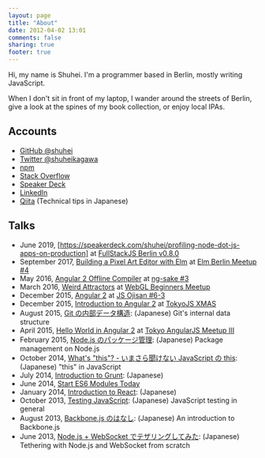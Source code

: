 ```yaml
---
layout: page
title: "About"
date: 2012-04-02 13:01
comments: false
sharing: true
footer: true
---
```


Hi, my name is Shuhei. I'm a programmer based in Berlin, mostly writing JavaScript.

When I don't sit in front of my laptop, I wander around the streets of Berlin, give a look at the spines of my book collection, or enjoy local IPAs.

## Accounts

- [GitHub @shuhei](https://github.com/shuhei)
- [Twitter @shuheikagawa](https://twitter.com/shuheikagawa)
- [npm](https://www.npmjs.com/~shuhei)
- [Stack Overflow](http://stackoverflow.com/)
- [Speaker Deck](https://speakerdeck.com/shuhei)
- [LinkedIn](http://www.linkedin.com/in/shuheikagawa)
- [Qiita](http://qiita.com/users/shuhei) (Technical tips in Japanese)

## Talks

- June 2019, [https://speakerdeck.com/shuhei/profiling-node-dot-js-apps-on-production] at [FullStackJS Berlin v0.8.0](https://www.meetup.com/fullstack-berlin/events/261255967/)
- September 2017, [Building a Pixel Art Editor with Elm](https://speakerdeck.com/shuhei/building-a-pixel-art-editor-with-elm) at [Elm Berlin Meetup #4](https://www.meetup.com/Elm-Berlin/events/242852794/)
- May 2016, [Angular 2 Offline Compiler](https://speakerdeck.com/shuhei/angular-2-offline-compiler) at [ng-sake #3](https://ng-sake.connpass.com/event/30746/)
- March 2016, [Weird Attractors](https://speakerdeck.com/shuhei/weird-attractors) at [WebGL Beginners Meetup](https://web3dj.connpass.com/event/30009/)
- December 2015, [Angular 2](https://speakerdeck.com/shuhei/angular-2-at-js-ojisan-number-6-3) at [JS Ojisan #6-3](https://atnd.org/events/71991)
- December 2015, [Introduction to Angular 2](https://speakerdeck.com/shuhei/introduction-to-angular-2) at [TokyoJS XMAS](http://www.meetup.com/tokyojs/events/226903404/)
- August 2015, [Git の内部データ構造](https://speakerdeck.com/shuhei/git-falsenei-bu-detagou-zao): (Japanese) Git's internal data structure
- April 2015, [Hello World in Angular 2](https://speakerdeck.com/shuhei/hello-world-in-angular-2) at [Tokyo AngularJS Meetup III](https://www.meetup.com/Tokyo-AngularJS-Meetup/events/221229149/)
- February 2015, [Node.js のパッケージ管理](https://speakerdeck.com/shuhei/node-dot-js-package-management): (Japanese) Package management on Node.js
- October 2014, [What's "this"? - いまさら聞けない JavaScript の this](https://speakerdeck.com/shuhei/whats-this-imasarawen-kenai-javascript-false-this): (Japanese) "this" in JavaScript
- July 2014, [Introduction to Grunt](https://speakerdeck.com/shuhei/introduction-to-grunt): (Japanese)
- June 2014, [Start ES6 Modules Today](https://speakerdeck.com/shuhei/start-es6-modules-today)
- January 2014, [Introduction to React](https://speakerdeck.com/shuhei/introduction-to-react): (Japanese)
- October 2013, [Testing JavaScript](/talks/20131025_Testing_JavaScript): (Japanese) JavaScript testing in general
- August 2013, [Backbone.js のはなし](/talks/20130816_Introduction_to_Backbone): (Japanese) An introduction to Backbone.js
- June 2013, [Node.js + WebSocket でテザリングしてみた](https://speakerdeck.com/shuhei/node-dot-js-plus-websocket-detezaringusitemita): (Japanese) Tethering with Node.js and WebSocket from scratch

